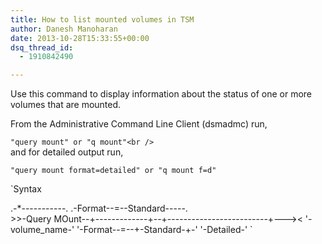 ```yaml
---
title: How to list mounted volumes in TSM
author: Danesh Manoharan
date: 2013-10-28T15:33:55+00:00
dsq_thread_id:
  - 1910842490

---
```

Use this command to display information about the status of one or more volumes that are mounted.

From the Administrative Command Line Client (dsmadmc) run,

`"query mount" or "q mount"<br />
`  
and for detailed output run,

`"query mount format=detailed" or "q mount f=d"`

`Syntax</p>
<p>                .-*-----------.  .-Format--=--Standard-----.<br />
>>-Query MOunt--+-------------+--+-------------------------+---><
                '-volume_name-'  '-Format--=--+-Standard-+-'
                                              '-Detailed-'
`